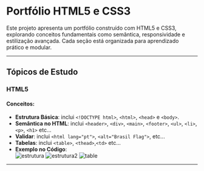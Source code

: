 # Portfólio HTML5 e CSS3

Este projeto apresenta um portfólio construído com HTML5 e CSS3, explorando conceitos fundamentais como semântica, responsividade e estilização avançada. Cada seção está organizada para aprendizado prático e modular.

---

## Tópicos de Estudo

### HTML5

#### Conceitos:
- **Estrutura Básica**: inclui `<!DOCTYPE html>`, `<html>`, `<head>` e `<body>`.
- **Semântica no HTML**: inclui `<header>`, `<div>`, `<main>`, `<footer>`, `<ul>`, `<li>`, `<p>`, `<h1>` etc...
- **Validar**: inclui `<html lang="pt">`, `<alt="Brasil Flag">`, etc...
- **Tabelas**: inclui `<table>`, `<thead>`,`<td>` etc...
- **Exemplo no Código**: <br>
![estrutura](https://github.com/user-attachments/assets/9f72f025-c7dd-486e-85b9-96da25d71f2a)
![estrutura2](https://github.com/user-attachments/assets/6962e794-eb72-4a40-9907-e09a26363709)
![table](https://github.com/user-attachments/assets/0fd459ba-6b26-461b-a0ce-973f21cbce3f)
---

